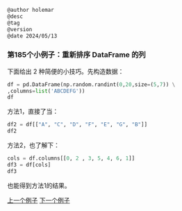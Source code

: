 
```markdown
@author holemar
@desc
@tag
@version 
@date 2024/05/13
```

### 第185个小例子：重新排序 DataFrame 的列

下面给出 2 种简便的小技巧。先构造数据：

```python
df = pd.DataFrame(np.random.randint(0,20,size=(5,7)) \
,columns=list('ABCDEFG'))
df
```

方法1，直接了当：

```python
df2 = df[["A", "C", "D", "F", "E", "G", "B"]]
df2
```

方法2，也了解下：

```python
cols = df.columns[[0, 2 , 3, 5, 4, 6, 1]]
df3 = df[cols]
df3
```

也能得到方法1的结果。

[上一个例子](184.md)    [下一个例子](186.md)